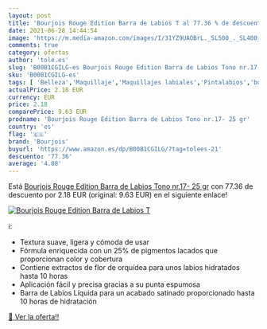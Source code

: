```yaml
---
layout: post
title: 'Bourjois Rouge Edition Barra de Labios T al 77.36 % de descuento'
date: 2021-06-28 14:44:54
image: 'https://m.media-amazon.com/images/I/31YZ9UAOBrL._SL500_._SL400_.jpg'
comments: true
category: ofertas
author: 'tole.es'
slug: 'B00B1CGILG-es Bourjois Rouge Edition Barra de Labios Tono nr.17- 25 gr'
sku: 'B00B1CGILG-es'
tags: [ 'Belleza','Maquillaje','Maquillajes labiales','Pintalabios','bourjois', ]
actualPrice: 2.18 EUR
currency: EUR
price: 2.18
comparePrice: 9.63 EUR
prodname: 'Bourjois Rouge Edition Barra de Labios Tono nr.17- 25 gr'
country: 'es'
flag: '🇪🇸'
brand: 'Bourjois'
buyurl: 'https://www.amazon.es/dp/B00B1CGILG/?tag=tolees-21'
descuento: '77.36'
average: '4.08'
---
```


Está [Bourjois Rouge Edition Barra de Labios Tono nr.17- 25 gr](https://www.amazon.es/dp/B00B1CGILG/?tag=tolees-21) con 77.36 de descuento por 2.18 EUR (original: 9.63 EUR) en el siguiente enlace!

[![Bourjois Rouge Edition Barra de Labios T](https://m.media-amazon.com/images/I/31YZ9UAOBrL._SL500_._SL400_.jpg)](https://www.amazon.es/dp/B00B1CGILG/?tag=tolees-21)

ℹ️:

- Textura suave, ligera y cómoda de usar
- Fórmula enriquecida con un 25% de pigmentos lacados que proporcionan color y cobertura
- Contiene extractos de flor de orquídea para unos labios hidratados hasta 10 horas
- Aplicación fácil y precisa gracias a su punta espumosa
- Barra de Labios Líquida para un acabado satinado proporcionado hasta 10 horas de hidratación

[🛒 Ver la oferta!!](https://www.amazon.es/dp/B00B1CGILG/?tag=tolees-21)
